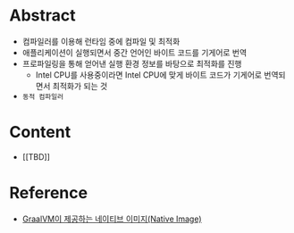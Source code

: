 # Abstract
- 컴파일러를 이용해 런타임 중에 컴파일 및 최적화
- 애플리케이션이 실행되면서 중간 언어인 바이트 코드를 기게어로 번역
- 프로파일링을 통해 얻어낸 실행 환경 정보를 바탕으로 최적화를 진행
	-  Intel CPU를 사용중이라면 Intel CPU에 맞게 바이트 코드가 기게어로 번역되면서 최적화가 되는 것
- `동적 컴파일러` 
# Content
- [[TBD]]
# Reference
   - [GraalVM이 제공하는 네이티브 이미지(Native Image)](https://mangkyu.tistory.com/302)